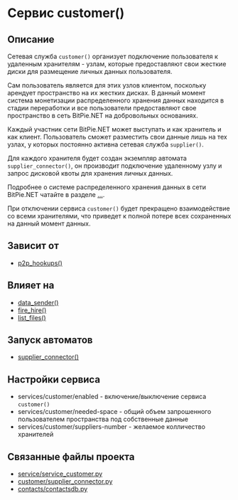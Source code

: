 # Сервис customer()


## Описание
Сетевая служба `customer()` организует подключение пользователя к удаленным хранителям - узлам,
которые предоставляют свои жесткие диски для размещение личных данных пользователя.

Сам пользователь является для этих узлов клиентом, поскольку арендует пространство на их жестких дисках.
В данный момент система монетизации распределенного хранения данных находится в стадии переработки и 
все пользователи предоставляют свое пространство в сеть BitPie.NET на добровольных основаниях.

Каждый участник сети BitPie.NET может выступать и как хранитель и как клиент.
Пользователь сможет разместить свои данные лишь на тех узлах, у которых
постоянно активна сетевая служба `supplier()`.

Для каждого хранителя будет создан экземпляр автомата `supplier_connector()`, он
производит подключение удаленному узлу и запрос дисковой квоты для хранения личных данных.

Подробнее о системе распределенного хранения данных в сети BitPie.NET чатайте в разделе [...](...).

При отключении сервиса `customer()` будет прекращено взаимодействие со всеми хранителями, что приведет
к полной потере всех сохраненных на данный момент данных.


## Зависит от
* [p2p_hookups()](services/service_p2p_hookups.md)


## Влияет на
* [data_sender()](services/service_data_sender.md)
* [fire_hire()](services/service_fire_hire.md)
* [list_files()](services/service_list_files.md)


## Запуск автоматов
* [supplier_connector()](customer/supplier_connector.md)


## Настройки сервиса
* services/customer/enabled - включение/выключение сервиса `customer()`
* services/customer/needed-space - общий объем запрошенного пользователем пространства под собственные данные 
* services/customer/suppliers-number - желаемое колличество хранителей


## Связанные файлы проекта
* [service/service_customer.py](services/service_customer.py)
* [customer/supplier_connector.py](customer/supplier_connector.py)
* [contacts/contactsdb.py](contacts/contactsdb.py)


